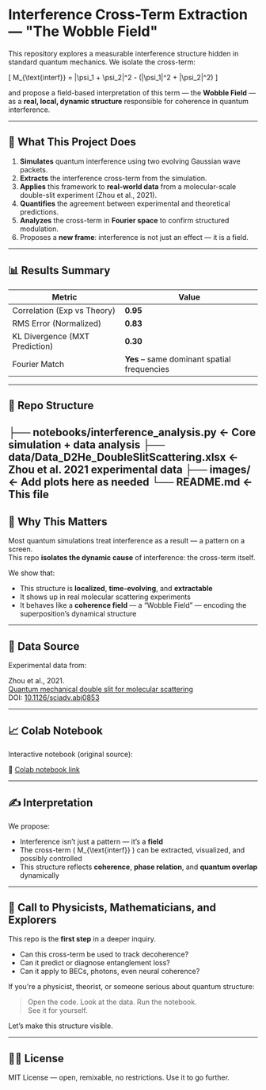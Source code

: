 # Interference Cross-Term Extraction — "The Wobble Field"

This repository explores a measurable interference structure hidden in standard quantum mechanics. We isolate the cross-term:

\[
M_{\text{interf}} = |\psi_1 + \psi_2|^2 - (|\psi_1|^2 + |\psi_2|^2)
\]

and propose a field-based interpretation of this term — the **Wobble Field** — as a **real, local, dynamic structure** responsible for coherence in quantum interference.

---

## 🚀 What This Project Does

1. **Simulates** quantum interference using two evolving Gaussian wave packets.
2. **Extracts** the interference cross-term from the simulation.
3. **Applies** this framework to **real-world data** from a molecular-scale double-slit experiment (Zhou et al., 2021).
4. **Quantifies** the agreement between experimental and theoretical predictions.
5. **Analyzes** the cross-term in **Fourier space** to confirm structured modulation.
6. Proposes a **new frame**: interference is not just an effect — it is a field.

---

## 📊 Results Summary

| Metric | Value |
|--------|-------|
| Correlation (Exp vs Theory) | **0.95** |
| RMS Error (Normalized) | **0.83** |
| KL Divergence (MXT Prediction) | **0.30** |
| Fourier Match | **Yes** – same dominant spatial frequencies |

---

## 📁 Repo Structure
├── notebooks/interference_analysis.py ← Core simulation + data analysis
├── data/Data_D2He_DoubleSlitScattering.xlsx ← Zhou et al. 2021 experimental data 
├── images/ ← Add plots here as needed
└── README.md ← This file
---

## 🧠 Why This Matters

Most quantum simulations treat interference as a result — a pattern on a screen.  
This repo **isolates the dynamic cause** of interference: the cross-term itself.

We show that:
- This structure is **localized**, **time-evolving**, and **extractable**
- It shows up in real molecular scattering experiments
- It behaves like a **coherence field** — a “Wobble Field” — encoding the superposition’s dynamical structure

---

## 📎 Data Source

Experimental data from:

Zhou et al., 2021.  
[Quantum mechanical double slit for molecular scattering](https://zarelab.com/wp-content/uploads/2021/11/1066.pdf)  
DOI: [10.1126/sciadv.abj0853](https://doi.org/10.1126/sciadv.abj0853)

---

## 📈 Colab Notebook

Interactive notebook (original source):

🔗 [Colab notebook link](https://colab.research.google.com/drive/1wGAXh5HlW6W260zcMtwcYhQLk2WJzXtQ)

---

## ✍️ Interpretation

We propose:

- Interference isn’t just a pattern — it’s a **field**
- The cross-term \( M_{\text{interf}} \) can be extracted, visualized, and possibly controlled
- This structure reflects **coherence**, **phase relation**, and **quantum overlap** dynamically

---

## 📣 Call to Physicists, Mathematicians, and Explorers

This repo is the **first step** in a deeper inquiry.

- Can this cross-term be used to track decoherence?
- Can it predict or diagnose entanglement loss?
- Can it apply to BECs, photons, even neural coherence?

If you're a physicist, theorist, or someone serious about quantum structure:

> Open the code. Look at the data. Run the notebook.  
> See it for yourself.

Let’s make this structure visible.

---

## 🧑‍🔬 License

MIT License — open, remixable, no restrictions. Use it to go further.
